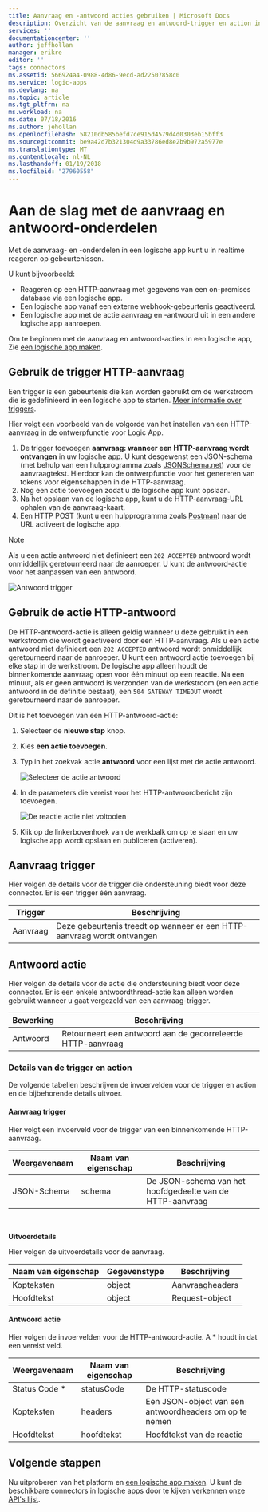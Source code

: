 ```yaml
---
title: Aanvraag en -antwoord acties gebruiken | Microsoft Docs
description: Overzicht van de aanvraag en antwoord-trigger en action in een Azure logic app
services: ''
documentationcenter: ''
author: jeffhollan
manager: erikre
editor: ''
tags: connectors
ms.assetid: 566924a4-0988-4d86-9ecd-ad22507858c0
ms.service: logic-apps
ms.devlang: na
ms.topic: article
ms.tgt_pltfrm: na
ms.workload: na
ms.date: 07/18/2016
ms.author: jehollan
ms.openlocfilehash: 58210db585befd7ce915d4579d4d0303eb15bff3
ms.sourcegitcommit: be9a42d7b321304d9a33786ed8e2b9b972a5977e
ms.translationtype: MT
ms.contentlocale: nl-NL
ms.lasthandoff: 01/19/2018
ms.locfileid: "27960558"
---
```

# <a name="get-started-with-the-request-and-response-components"></a>Aan de slag met de aanvraag en antwoord-onderdelen
Met de aanvraag- en -onderdelen in een logische app kunt u in realtime reageren op gebeurtenissen.

U kunt bijvoorbeeld:

* Reageren op een HTTP-aanvraag met gegevens van een on-premises database via een logische app.
* Een logische app vanaf een externe webhook-gebeurtenis geactiveerd.
* Een logische app met de actie aanvraag en -antwoord uit in een andere logische app aanroepen.

Om te beginnen met de aanvraag en antwoord-acties in een logische app, Zie [een logische app maken](../logic-apps/quickstart-create-first-logic-app-workflow.md).

## <a name="use-the-http-request-trigger"></a>Gebruik de trigger HTTP-aanvraag
Een trigger is een gebeurtenis die kan worden gebruikt om de werkstroom die is gedefinieerd in een logische app te starten. [Meer informatie over triggers](connectors-overview.md).

Hier volgt een voorbeeld van de volgorde van het instellen van een HTTP-aanvraag in de ontwerpfunctie voor Logic App.

1. De trigger toevoegen **aanvraag: wanneer een HTTP-aanvraag wordt ontvangen** in uw logische app. U kunt desgewenst een JSON-schema (met behulp van een hulpprogramma zoals [JSONSchema.net](http://jsonschema.net)) voor de aanvraagtekst. Hierdoor kan de ontwerpfunctie voor het genereren van tokens voor eigenschappen in de HTTP-aanvraag.
2. Nog een actie toevoegen zodat u de logische app kunt opslaan.
3. Na het opslaan van de logische app, kunt u de HTTP-aanvraag-URL ophalen van de aanvraag-kaart.
4. Een HTTP POST (kunt u een hulpprogramma zoals [Postman](https://www.getpostman.com/)) naar de URL activeert de logische app.

> [!NOTE]
> Als u een actie antwoord niet definieert een `202 ACCEPTED` antwoord wordt onmiddellijk geretourneerd naar de aanroeper. U kunt de antwoord-actie voor het aanpassen van een antwoord.
> 
> 

![Antwoord trigger](./media/connectors-native-reqres/using-trigger.png)

## <a name="use-the-http-response-action"></a>Gebruik de actie HTTP-antwoord
De HTTP-antwoord-actie is alleen geldig wanneer u deze gebruikt in een werkstroom die wordt geactiveerd door een HTTP-aanvraag. Als u een actie antwoord niet definieert een `202 ACCEPTED` antwoord wordt onmiddellijk geretourneerd naar de aanroeper.  U kunt een antwoord actie toevoegen bij elke stap in de werkstroom. De logische app alleen houdt de binnenkomende aanvraag open voor één minuut op een reactie.  Na een minuut, als er geen antwoord is verzonden van de werkstroom (en een actie antwoord in de definitie bestaat), een `504 GATEWAY TIMEOUT` wordt geretourneerd naar de aanroeper.

Dit is het toevoegen van een HTTP-antwoord-actie:

1. Selecteer de **nieuwe stap** knop.
2. Kies **een actie toevoegen**.
3. Typ in het zoekvak actie **antwoord** voor een lijst met de actie antwoord.
   
    ![Selecteer de actie antwoord](./media/connectors-native-reqres/using-action-1.png)
4. In de parameters die vereist voor het HTTP-antwoordbericht zijn toevoegen.
   
    ![De reactie actie niet voltooien](./media/connectors-native-reqres/using-action-2.png)
5. Klik op de linkerbovenhoek van de werkbalk om op te slaan en uw logische app wordt opslaan en publiceren (activeren).

## <a name="request-trigger"></a>Aanvraag trigger
Hier volgen de details voor de trigger die ondersteuning biedt voor deze connector. Er is een trigger één aanvraag.

| Trigger | Beschrijving |
| --- | --- |
| Aanvraag |Deze gebeurtenis treedt op wanneer er een HTTP-aanvraag wordt ontvangen |

## <a name="response-action"></a>Antwoord actie
Hier volgen de details voor de actie die ondersteuning biedt voor deze connector. Er is een enkele antwoordthread-actie kan alleen worden gebruikt wanneer u gaat vergezeld van een aanvraag-trigger.

| Bewerking | Beschrijving |
| --- | --- |
| Antwoord |Retourneert een antwoord aan de gecorreleerde HTTP-aanvraag |

### <a name="trigger-and-action-details"></a>Details van de trigger en action
De volgende tabellen beschrijven de invoervelden voor de trigger en action en de bijbehorende details uitvoer.

#### <a name="request-trigger"></a>Aanvraag trigger
Hier volgt een invoerveld voor de trigger van een binnenkomende HTTP-aanvraag.

| Weergavenaam | Naam van eigenschap | Beschrijving |
| --- | --- | --- |
| JSON-Schema |schema |De JSON-schema van het hoofdgedeelte van de HTTP-aanvraag |

<br>

**Uitvoerdetails**

Hier volgen de uitvoerdetails voor de aanvraag.

| Naam van eigenschap | Gegevenstype | Beschrijving |
| --- | --- | --- |
| Kopteksten |object |Aanvraagheaders |
| Hoofdtekst |object |Request-object |

#### <a name="response-action"></a>Antwoord actie
Hier volgen de invoervelden voor de HTTP-antwoord-actie. A * houdt in dat een vereist veld.

| Weergavenaam | Naam van eigenschap | Beschrijving |
| --- | --- | --- |
| Status Code * |statusCode |De HTTP-statuscode |
| Kopteksten |headers |Een JSON-object van een antwoordheaders om op te nemen |
| Hoofdtekst |hoofdtekst |Hoofdtekst van de reactie |

## <a name="next-steps"></a>Volgende stappen
Nu uitproberen van het platform en [een logische app maken](../logic-apps/quickstart-create-first-logic-app-workflow.md). U kunt de beschikbare connectors in logische apps door te kijken verkennen onze [API's lijst](apis-list.md).

